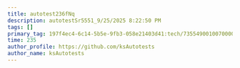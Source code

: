 ```yaml
---
title: autotest236fNq
description: autotestSr5551_9/25/2025 8:22:50 PM
tags: []
primary_tag: 197f4ec4-6c14-5b5e-9fb3-058e21403d41:tech/73554900100700000996/67838200100800006287
time: 235
author_profile: https://github.com/ksAutotests
author_name: ksAutotests
---
```

